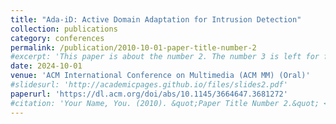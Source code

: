 ```yaml
---
title: "Ada-iD: Active Domain Adaptation for Intrusion Detection"
collection: publications
category: conferences
permalink: /publication/2010-10-01-paper-title-number-2
#excerpt: 'This paper is about the number 2. The number 3 is left for future work.'
date: 2024-10-01
venue: 'ACM International Conference on Multimedia (ACM MM) (Oral)'
#slidesurl: 'http://academicpages.github.io/files/slides2.pdf'
paperurl: 'https://dl.acm.org/doi/abs/10.1145/3664647.3681272'
#citation: 'Your Name, You. (2010). &quot;Paper Title Number 2.&quot; <i>Journal 1</i>. 1(2).'
---
```

